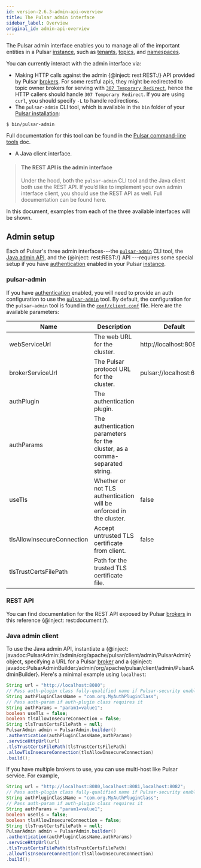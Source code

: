 ```yaml
---
id: version-2.6.3-admin-api-overview
title: The Pulsar admin interface
sidebar_label: Overview
original_id: admin-api-overview
---
```


The Pulsar admin interface enables you to manage all of the important entities in a Pulsar [instance](reference-terminology.md#instance), such as [tenants](reference-terminology.md#tenant), [topics](reference-terminology.md#topic), and [namespaces](reference-terminology.md#namespace).

You can currently interact with the admin interface via:

- Making HTTP calls against the admin {@inject: rest:REST:/} API provided by Pulsar [brokers](reference-terminology.md#broker). For some restful apis, they might be redirected to topic owner brokers for serving
   with [`307 Temporary Redirect`](https://developer.mozilla.org/en-US/docs/Web/HTTP/Status/307), hence the HTTP callers should handle `307 Temporary Redirect`. If you are using `curl`, you should specify `-L`
   to handle redirections.
- The `pulsar-admin` CLI tool, which is available in the `bin` folder of your [Pulsar installation](getting-started-standalone.md):

```shell
$ bin/pulsar-admin
```

Full documentation for this tool can be found in the [Pulsar command-line tools](reference-pulsar-admin.md) doc.

- A Java client interface.

> #### The REST API is the admin interface
> Under the hood, both the `pulsar-admin` CLI tool and the Java client both use the REST API. If you’d like to implement your own admin interface client, you should use the REST API as well. Full documentation can be found here.

In this document, examples from each of the three available interfaces will be shown.

## Admin setup

Each of Pulsar's three admin interfaces---the [`pulsar-admin`](reference-pulsar-admin.md) CLI tool, the [Java admin API](/api/admin), and the {@inject: rest:REST:/} API ---requires some special setup if you have [authentication](security-overview.md#authentication-providers) enabled in your Pulsar [instance](reference-terminology.md#instance).

### pulsar-admin

If you have [authentication](security-overview.md#authentication-providers) enabled, you will need to provide an auth configuration to use the [`pulsar-admin`](reference-pulsar-admin.md) tool. By default, the configuration for the `pulsar-admin` tool is found in the [`conf/client.conf`](reference-configuration.md#client) file. Here are the available parameters:

|Name|Description|Default|
|----|-----------|-------|
|webServiceUrl|The web URL for the cluster.|http://localhost:8080/|
|brokerServiceUrl|The Pulsar protocol URL for the cluster.|pulsar://localhost:6650/|
|authPlugin|The authentication plugin.| |
|authParams|The authentication parameters for the cluster, as a comma-separated string.| |
|useTls|Whether or not TLS authentication will be enforced in the cluster.|false|
|tlsAllowInsecureConnection|Accept untrusted TLS certificate from client.|false|
|tlsTrustCertsFilePath|Path for the trusted TLS certificate file.| |

### REST API

You can find documentation for the REST API exposed by Pulsar [brokers](reference-terminology.md#broker) in this reference {@inject: rest:document:/}.

### Java admin client

To use the Java admin API, instantiate a {@inject: javadoc:PulsarAdmin:/admin/org/apache/pulsar/client/admin/PulsarAdmin} object, specifying a URL for a Pulsar [broker](reference-terminology.md#broker) and a {@inject: javadoc:PulsarAdminBuilder:/admin/org/apache/pulsar/client/admin/PulsarAdminBuilder}. Here's a minimal example using `localhost`:

```java
String url = "http://localhost:8080";
// Pass auth-plugin class fully-qualified name if Pulsar-security enabled
String authPluginClassName = "com.org.MyAuthPluginClass";
// Pass auth-param if auth-plugin class requires it
String authParams = "param1=value1";
boolean useTls = false;
boolean tlsAllowInsecureConnection = false;
String tlsTrustCertsFilePath = null;
PulsarAdmin admin = PulsarAdmin.builder()
.authentication(authPluginClassName,authParams)
.serviceHttpUrl(url)
.tlsTrustCertsFilePath(tlsTrustCertsFilePath)
.allowTlsInsecureConnection(tlsAllowInsecureConnection)
.build();
```

If you have multiple brokers to use, you can use multi-host like Pulsar service. For example,
```java
String url = "http://localhost:8080,localhost:8081,localhost:8082";
// Pass auth-plugin class fully-qualified name if Pulsar-security enabled
String authPluginClassName = "com.org.MyAuthPluginClass";
// Pass auth-param if auth-plugin class requires it
String authParams = "param1=value1";
boolean useTls = false;
boolean tlsAllowInsecureConnection = false;
String tlsTrustCertsFilePath = null;
PulsarAdmin admin = PulsarAdmin.builder()
.authentication(authPluginClassName,authParams)
.serviceHttpUrl(url)
.tlsTrustCertsFilePath(tlsTrustCertsFilePath)
.allowTlsInsecureConnection(tlsAllowInsecureConnection)
.build();
```
